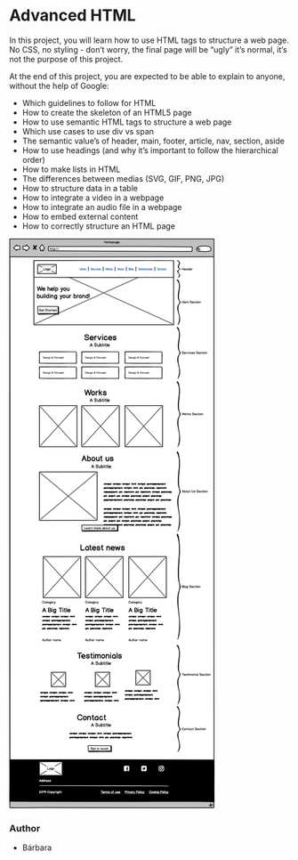 # Advanced HTML

In this project, you will learn how to use HTML tags to structure a web page. No CSS, no styling - don’t worry, the final page will be “ugly” it’s normal, it’s not the purpose of this project.

At the end of this project, you are expected to be able to explain to anyone, without the help of Google:

 - Which guidelines to follow for HTML
 - How to create the skeleton of an HTML5 page
 - How to use semantic HTML tags to structure a web page
 - Which use cases to use div vs span
 - The semantic value’s of header, main, footer, article, nav, section, aside
 - How to use headings (and why it’s important to follow the hierarchical order)
 - How to make lists in HTML
 - The differences between medias (SVG, GIF, PNG, JPG)
 - How to structure data in a table
 - How to integrate a video in a webpage
 - How to integrate an audio file in a webpage
 - How to embed external content
 - How to correctly structure an HTML page

![Wireframe](wireframe.png)

### Author 
- Bárbara